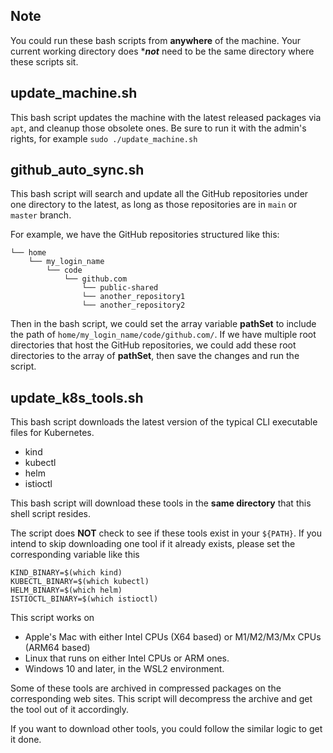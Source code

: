 ## Note
You could run these bash scripts from **anywhere** of the machine. Your current working directory does ***_not_** need to be the same directory where these scripts sit.

## update_machine.sh
This bash script updates the machine with the latest released packages via `apt`, and cleanup those obsolete ones. Be sure to run it with the admin's rights, for example
`sudo ./update_machine.sh`


## github_auto_sync.sh
This bash script will search and update all the GitHub repositories under one directory to the latest, as long as those repositories are in `main` or `master` branch. 

For example, we have the GitHub repositories structured like this:
```
└── home
    └── my_login_name
        └── code
            └── github.com
                └── public-shared
                └── another_repository1
                └── another_repository2
```
Then in the bash script, we could set the array variable **pathSet** to include the path of `home/my_login_name/code/github.com/`. If we have multiple root directories that host the GitHub repositories, we could add these root directories to the array of **pathSet**, then save the changes and run the script.


## update_k8s_tools.sh
This bash script downloads the latest version of the typical CLI executable files for Kubernetes.
- kind
- kubectl
- helm
- istioctl

This bash script will download these tools in the **same directory** that this shell script resides.

The script does **NOT** check to see if these tools exist in your `${PATH}`.
If you intend to skip downloading one tool if it already exists, please set the corresponding variable like this
```
KIND_BINARY=$(which kind)
KUBECTL_BINARY=$(which kubectl)
HELM_BINARY=$(which helm)
ISTIOCTL_BINARY=$(which istioctl)
```

This script works on
- Apple's Mac with either Intel CPUs (X64 based) or M1/M2/M3/Mx CPUs (ARM64 based)
- Linux that runs on either Intel CPUs or ARM ones.
- Windows 10 and later, in the WSL2 environment.

Some of these tools are archived in compressed packages on the corresponding web sites. This script will decompress the archive and get the tool out of it accordingly.  

If you want to download other tools, you could follow the similar logic to get it done.

